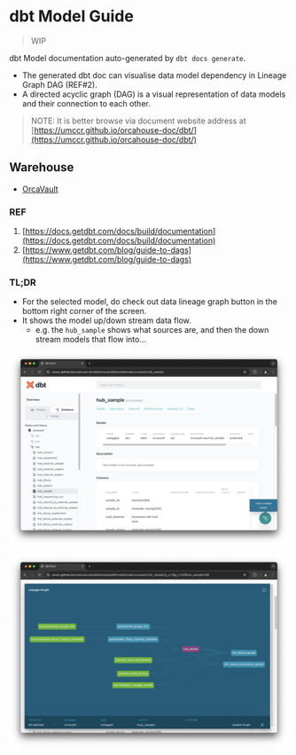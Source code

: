 # dbt Model Guide

> WIP

dbt Model documentation auto-generated by `dbt docs generate`. 

* The generated dbt doc can visualise data model dependency in Lineage Graph DAG (REF#2). 
* A directed acyclic graph (DAG) is a visual representation of data models and their connection to each other.

> NOTE: It is better browse via document website address at [https://umccr.github.io/orcahouse-doc/dbt/](https://umccr.github.io/orcahouse-doc/dbt/)


## Warehouse

- [OrcaVault](orcavault)


### REF

1. [https://docs.getdbt.com/docs/build/documentation](https://docs.getdbt.com/docs/build/documentation)
2. [https://www.getdbt.com/blog/guide-to-dags](https://www.getdbt.com/blog/guide-to-dags)

### TL;DR

* For the selected model, do check out data lineage graph button in the bottom right corner of the screen.
* It shows the model up/down stream data flow. 
  * e.g. the `hub_sample` shows what sources are, and then the down stream models that flow into...

![lineage_graph_1.png](assets/lineage_graph_1.png)

![lineage_graph_2.png](assets/lineage_graph_2.png)

